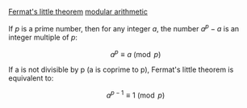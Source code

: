 [Fermat's little theorem](https://en.wikipedia.org/wiki/Fermat%27s_little_theorem) [modular arithmetic](https://en.wikipedia.org/wiki/Modular_arithmetic "Modular arithmetic")

If _p_ is a prime number, then for any integer _a_, the number
${\displaystyle a^{p}-a}$
is an integer multiple of _p_:

$$a^{p}\equiv a{\pmod {p}}$$

If a is not divisible by p (a is coprime to p), Fermat's little theorem is equivalent to:

$$a^{p-1}\equiv 1{\pmod {p}}$$
